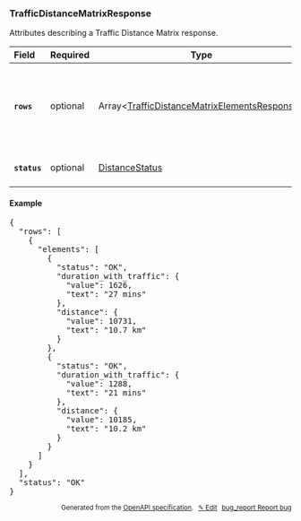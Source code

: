 <!--- This is a generated file, do not edit! -->
<!--- [START woosmap_http_schema_woosmap-platform-api-reference_trafficdistancematrixresponse] -->
<h3 class="schema-object" id="Woosmap Platform API Reference_TrafficDistanceMatrixResponse">TrafficDistanceMatrixResponse</h3>

Attributes describing a Traffic Distance Matrix response.

| Field                                                                                                              | Required | Type                                                                                                                                                                  | Description                                                                                                                                                                                                                                                                    |
| :----------------------------------------------------------------------------------------------------------------- | -------- | --------------------------------------------------------------------------------------------------------------------------------------------------------------------- | ------------------------------------------------------------------------------------------------------------------------------------------------------------------------------------------------------------------------------------------------------------------------------ |
| <h4 id="TrafficDistanceMatrixResponse-rows" class="add-link schema-object-property-key"><code>rows</code></h4>     | optional | Array&lt;[TrafficDistanceMatrixElementsResponse](<#Woosmap Platform API Reference_TrafficDistanceMatrixElementsResponse> "TrafficDistanceMatrixElementsResponse")&gt; | <div class="ref-property-description"><p>Contains an array of elements for each pair of origin and destination</p><p>See <a href="#Woosmap Platform API Reference_TrafficDistanceMatrixElementsResponse">TrafficDistanceMatrixElementsResponse</a> for more information.</div> |
| <h4 id="TrafficDistanceMatrixResponse-status" class="add-link schema-object-property-key"><code>status</code></h4> | optional | [DistanceStatus](<#Woosmap Platform API Reference_DistanceStatus> "DistanceStatus")                                                                                   | See [DistanceStatus](<#Woosmap Platform API Reference_DistanceStatus> "DistanceStatus") for more information.                                                                                                                                                                  |

<h4 class="schema-object-example" id="Woosmap Platform API Reference_TrafficDistanceMatrixResponse-example">Example</h4>

<pre class="notranslate lang-json prettyprint">{
  "rows": [
    {
      "elements": [
        {
          "status": "OK",
          "duration_with_traffic": {
            "value": 1626,
            "text": "27 mins"
          },
          "distance": {
            "value": 10731,
            "text": "10.7 km"
          }
        },
        {
          "status": "OK",
          "duration_with_traffic": {
            "value": 1288,
            "text": "21 mins"
          },
          "distance": {
            "value": 10185,
            "text": "10.2 km"
          }
        }
      ]
    }
  ],
  "status": "OK"
}</pre>

<p style="text-align: right; font-size: smaller;">Generated from the <a data-label="openapi-github" href="https://github.com/woosmap/openapi-specification" title="Woosmap OpenAPI Specification" class="external">OpenAPI specification</a>.
<a data-label="openapi-github-woosmap-http-schema-woosmap-platform-api-reference-trafficdistancematrixresponse" data-action="edit" style="margin-left: 5px;" href="https://github.com/woosmap/openapi-specification/blob/main/specification/schemas/Woosmap Platform API Reference_TrafficDistanceMatrixResponse.yml" title="Edit on GitHub">✎ Edit</a>
<a data-label="openapi-github-woosmap-http-schema-woosmap-platform-api-reference-trafficdistancematrixresponse" data-action="bug" style="margin-left: 5px;" href="https://github.com/woosmap/openapi-specification/issues/new?assignees=&labels=type%3A+bug%2C+triage+me&template=bug_report.md&title=[schemas] Bug - Woosmap Platform API Reference_TrafficDistanceMatrixResponse" title="File bug for schemas on GitHub"><span class="material-icons">bug_report</span> Report bug</a>
</p>

<!--- [END woosmap_http_schema_woosmap-platform-api-reference_trafficdistancematrixresponse] -->
